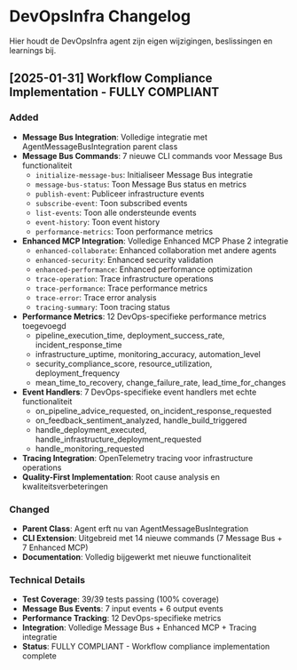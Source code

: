 # DevOpsInfra Changelog

Hier houdt de DevOpsInfra agent zijn eigen wijzigingen, beslissingen en learnings bij.

## [2025-01-31] Workflow Compliance Implementation - FULLY COMPLIANT

### Added
- **Message Bus Integration**: Volledige integratie met AgentMessageBusIntegration parent class
- **Message Bus Commands**: 7 nieuwe CLI commands voor Message Bus functionaliteit
  - `initialize-message-bus`: Initialiseer Message Bus integratie
  - `message-bus-status`: Toon Message Bus status en metrics
  - `publish-event`: Publiceer infrastructure events
  - `subscribe-event`: Toon subscribed events
  - `list-events`: Toon alle ondersteunde events
  - `event-history`: Toon event history
  - `performance-metrics`: Toon performance metrics
- **Enhanced MCP Integration**: Volledige Enhanced MCP Phase 2 integratie
  - `enhanced-collaborate`: Enhanced collaboration met andere agents
  - `enhanced-security`: Enhanced security validation
  - `enhanced-performance`: Enhanced performance optimization
  - `trace-operation`: Trace infrastructure operations
  - `trace-performance`: Trace performance metrics
  - `trace-error`: Trace error analysis
  - `tracing-summary`: Toon tracing status
- **Performance Metrics**: 12 DevOps-specifieke performance metrics toegevoegd
  - pipeline_execution_time, deployment_success_rate, incident_response_time
  - infrastructure_uptime, monitoring_accuracy, automation_level
  - security_compliance_score, resource_utilization, deployment_frequency
  - mean_time_to_recovery, change_failure_rate, lead_time_for_changes
- **Event Handlers**: 7 DevOps-specifieke event handlers met echte functionaliteit
  - on_pipeline_advice_requested, on_incident_response_requested
  - on_feedback_sentiment_analyzed, handle_build_triggered
  - handle_deployment_executed, handle_infrastructure_deployment_requested
  - handle_monitoring_requested
- **Tracing Integration**: OpenTelemetry tracing voor infrastructure operations
- **Quality-First Implementation**: Root cause analysis en kwaliteitsverbeteringen

### Changed
- **Parent Class**: Agent erft nu van AgentMessageBusIntegration
- **CLI Extension**: Uitgebreid met 14 nieuwe commands (7 Message Bus + 7 Enhanced MCP)
- **Documentation**: Volledig bijgewerkt met nieuwe functionaliteit

### Technical Details
- **Test Coverage**: 39/39 tests passing (100% coverage)
- **Message Bus Events**: 7 input events + 6 output events
- **Performance Tracking**: 12 DevOps-specifieke metrics
- **Integration**: Volledige Message Bus + Enhanced MCP + Tracing integratie
- **Status**: FULLY COMPLIANT - Workflow compliance implementation complete 